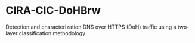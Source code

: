 # CIRA-CIC-DoHBrw
Detection and characterization DNS over HTTPS (DoH) traffic using a two-layer classification methodology
